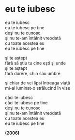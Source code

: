 ﻿# eu te iubesc

eu te iubesc  
eu te iubesc pe tine  
deşi nu te cunosc  
şi nu te-am întâlnit vreodată  
cu toate acestea eu  
eu te iubesc pe tine  

şi te aştept  
fără să ştiu tu cine eşti şi unde  
şi te aştept  
fără durere, chin sau umbre  

şi chiar de vei lipsi întreaga viaţă  
mi-ai luminat-o strălucind în vise  

căci te iubesc  
căci te iubesc pe tine  
deşi nu te cunosc  
şi nu te-am întâlnit vreodată  
cu toate acestea eu  
eu te iubesc pe tine  

**(2006)**